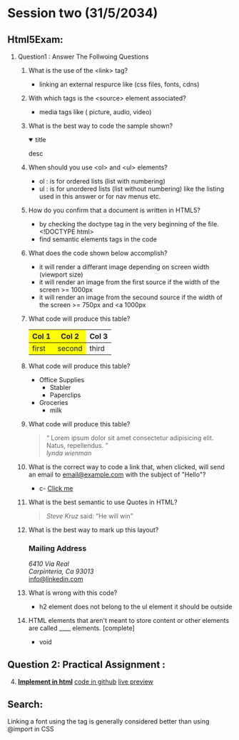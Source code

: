 # Session two (31/5/2034)

## Html5Exam:

1. Question1 : Answer The Follwoing Questions

   1. What is the use of the \<link\> tag?

      - linking an external respurce like (css files, fonts, cdns)

   2. With which tags is the \<source\> element associated?

      - media tags like ( picture, audio, video)

   3. What is the best way to code the sample shown?
      <details open>
         <summary>
            title
         </summary>
         <p>desc</p>
      </details>

   4. When should you use \<ol\> and \<ul\> elements?

      - ol : is for ordered lists (list with numbering)
      - ul : is for unordered lists (list without numbering) like the listing used in this answer or for nav menus etc.

   5. How do you confirm that a document is written in HTML5?

      - by checking the doctype tag in the very beginning of the file. \<!DOCTYPE html\>
      - find semantic elements tags in the code

   6. What does the code shown below accomplish?

      - it will render a differant image depending on screen width (viewport size)
      - it will render an image from the first source if the width of the screen >= 1000px
      - it will render an image from the secound source if the width of the screen >= 750px and <a 1000px

   7. What code will produce this table?
      <table>
      <colgroup>
      <col style="background-color: yellow;" span="2">
      </colgroup>
      <thead>
      <tr>
         <th>Col 1</th>
         <th>Col 2</th>
         <th>Col 3</th>
      </tr>
      </thead>
      <tbody>
      <tr>
         <td>first</td>
         <td>second</td>
         <td>third</td>
      </tr>
      </tbody>
      </table>

   8. What code will produce this table?
      <ul>
          <li>
            Office Supplies
            <ul>
              <li>Stabler</li>
              <li>Paperclips</li>
            </ul>
          </li>
          <li>
            Groceries
            <ul>
              <li>milk</li>
            </ul>
          </li>
        </ul>

   9. What code will produce this table?
      <blockquote>
         <q>
         Lorem ipsum dolor sit amet consectetur adipisicing elit. Natus,
         repellendus.
         </q>
         <footer>
           <cite> lynda wienman </cite>
         </footer>
       </blockquote>

   10. What is the correct way to code a link that, when clicked, will send an email to email@example.com with the subject of "Hello"?

       - c- <a href="mailto:email@example.com?subject=Hello">Click me</a>

   11. What is the best semantic to use Quotes in HTML?
       <blockquote>
          <p>
           <cite>Steve Kruz</cite>
           said:
           <q>He will win</q>
          </p>
       </blockquote>

   12. What is the best way to mark up this layout?
       <div>
          <h3>Mailing Address</h3>
          <address>
            6410 Via Real
            <br />
            Carpinteria, Ca 93013
          </address>
          <a href="mailto:info@linkedin.com">info@linkedin.com</a>
        </div>

   13. What is wrong with this code?

       - h2 element does not belong to the ul element it should be outside

   14. HTML elements that aren't meant to store content or other elements are called \_\_\_\_ elements. [complete]
       - void

## Question 2: Practical Assignment :

4. [**Implement in html**](https://startbootstrap.com/previews/creative)
   [code in github](https://github.com/HOS-ELDIN/DEPI-React/tree/main/session-2-html-css)
   [live preview](https://hos-eldin.github.io/DEPI-React/session-2-html-css/index.html)


## Search:
Linking a font using the <link> tag is generally considered better than using @import in CSS
